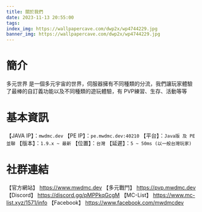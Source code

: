 ```yaml
---
title: 關於我們
date: 2023-11-13 20:55:00
tags:
index_img: https://wallpapercave.com/dwp2x/wp4744229.jpg
banner_img: https://wallpapercave.com/dwp2x/wp4744229.jpg
---
```

# 簡介
多元世界 是一個多元宇宙的世界，伺服器擁有不同種類的分流，我們讓玩家體驗了最棒的自訂義功能以及不同種類的遊玩體驗，有 PVP練習、生存、活動等等

# 基本資訊
【JAVA IP】：`mwdmc.dev`
【PE IP】：`pe.mwdmc.dev:40210`
【平台】：`Java版 及 PE 並聯`
【版本】：`1.9.x ~ 最新`
【位置】：`台灣`
【延遲】：`5 ~ 50ms (以一般台灣玩家)`

# 社群連結
【官方網站】 https://www.mwdmc.dev
【多元戰鬥】 https://pvp.mwdmc.dev
【Discord】 https://discord.gg/pMPPkqGcgM
【MC-List】 https://www.mc-list.xyz/1571/info
【Facebook】 https://www.facebook.com/mwdmcdev
